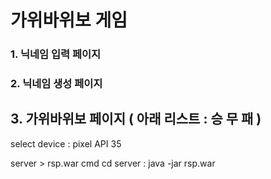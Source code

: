 # 가위바위보 게임 

### 1. 닉네임 입력 페이지  
### 2. 닉네임 생성 페이지

## 3. 가위바위보 페이지 ( 아래 리스트 : 승 무 패 ) 


select device : pixel API 35

server > rsp.war 
cmd cd server : java -jar rsp.war
